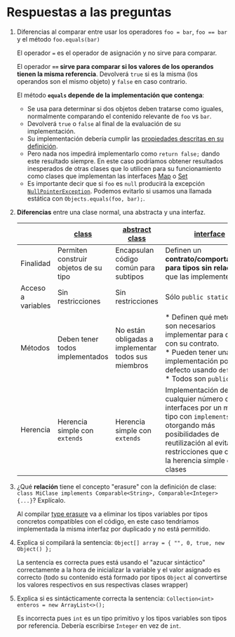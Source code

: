 # Respuestas a las preguntas

1. Diferencias al comparar entre usar los operadores `foo = bar`, `foo == bar` y el método `foo.equals(bar)`

   El operador `=` es el operador de asignación y no sirve para comparar.
   
   El operador **`==` sirve para comparar si los valores de los operandos tienen la misma referencia**. Devolverá `true` si es la misma (los operandos son el mismo objeto) y `false` en caso contrario.
   
   El método **`equals` depende de la implementación que contenga**:
     * Se usa para determinar si dos objetos deben tratarse como iguales, normalmente comparando el contenido relevante de `foo` vs `bar`.
     * Devolverá `true` o `false` al final de la evaluación de su implementación.
     * Su implementación debería cumplir las [propiedades descritas en su definición](https://docs.oracle.com/javase/8/docs/api/java/lang/Object.html#equals-java.lang.Object-).
     * Pero nada nos impedirá implementarlo como `return false;` dando este resultado siempre. En este caso podríamos obtener resultados inesperados de otras clases que lo utilicen para su funcionamiento como clases que implementan las interfaces [Map](https://docs.oracle.com/javase/8/docs/api/java/util/Map.html) o [Set](https://docs.oracle.com/javase/8/docs/api/java/util/Set.html)
     * Es importante decir que si `foo` es `null` producirá la excepción [`NullPointerException`](https://docs.oracle.com/javase/8/docs/api/java/lang/NullPointerException.html). Podemos evitarlo si usamos una llamada estática con `Objects.equals(foo, bar);`.
   
1. **Diferencias** entre una clase normal, una abstracta y una interfaz.

   |   |[class](https://docs.oracle.com/javase/tutorial/java/javaOO/classes.html)|[abstract class](https://docs.oracle.com/javase/tutorial/java/IandI/abstract.html)|[interface](https://docs.oracle.com/javase/tutorial/java/IandI/createinterface.html)|
   |---|---|---|---|
   |Finalidad|Permiten construir objetos de su tipo|Encapsulan código común para subtipos|Definen un **contrato/comportamiento para tipos sin relación** que las implementen|
   |Acceso a variables|Sin restricciones|Sin restricciones|Sólo `public static final`|
   |Métodos|Deben tener todos implementados|No están obligadas a implementar todos sus miembros|* Definen qué metodos son necesarios implementar para cumplir con su contrato.<br/>* Pueden tener una implementación por defecto usando `default`.<br/>* Todos son `public`.|
   |Herencia|Herencia simple con `extends`|Herencia simple con `extends`|Implementación de cualquier número de interfaces por un mismo tipo con `implements`, otorgando más posibilidades de reutilización al evitar las restricciones que conlleva la herencia simple de las clases|
   
1. ¿Qué **relación** tiene el concepto "erasure" con la definición de clase:
`class MiClase implements Comparable<String>, Comparable<Integer> {...}`? Explícalo.

   Al compilar [type erasure](https://docs.oracle.com/javase/tutorial/java/generics/erasure.html) va a eliminar los tipos variables por tipos concretos compatibles con el código, en este caso tendríamos implementada la misma interfaz por duplicado y no está permitido.
1. Explica si compilará la sentencia: `Object[] array = { "", 0, true, new Object() };`

   La sentencia es correcta pues está usando el "azucar sintáctico" correctamente a la hora de inicializar la variable y el valor asignado es correcto (todo su contenido está formado por tipos `Object` al convertirse los valores respectivos en sus respectivas clases wrapper)
1. Explica si es sintácticamente correcta la sentencia: `Collection<int> enteros = new ArrayList<>();`

   Es incorrecta pues `int` es un tipo primitivo y los tipos variables son tipos por referencia. Debería escribirse `Integer` en vez de `int`.
